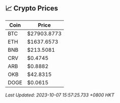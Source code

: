 ## 📈 Crypto Prices

| Coin | Price |
| ---- | ----- |
| BTC | $27903.8773 |
| ETH | $1637.6573 |
| BNB | $213.5081 |
| CRV | $0.4745 |
| ARB | $0.8882 |
| OKB | $42.8315 |
| DOGE | $0.0615 |

_Last Updated: 2023-10-07 15:57:25.733 +0800 HKT_
